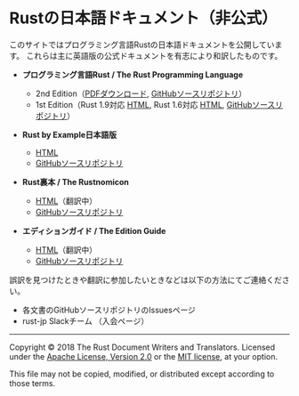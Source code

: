 # Rustの日本語ドキュメント（非公式）

このサイトではプログラミング言語Rustの日本語ドキュメントを公開しています。
これらは主に英語版の公式ドキュメントを有志により和訳したものです。

- **プログラミング言語Rust / The Rust Programming Language**
  * 2nd Edition（[PDFダウンロード](https://y-yu.github.io/trpl-2nd-pdf/book.pdf), [GitHubソースリポジトリ](https://github.com/hazama-yuinyan/book)）
  * 1st Edition（Rust 1.9対応 [HTML](/the-rust-programming-language-ja/1.9/book/), Rust 1.6対応 [HTML](/the-rust-programming-language-ja/1.6/book/), [GitHubソースリポジトリ](https://github.com/rust-lang-ja/the-rust-programming-language-ja)）

- **Rust by Example日本語版**
  * [HTML](/rust-by-example-ja/rust-by-example/)
  * [GitHubソースリポジトリ](https://github.com/rust-lang-ja/rust-by-example-ja)

- **Rust裏本 / The Rustnomicon**
  * [HTML](/rust-nomicon-ja/)（翻訳中）
  * [GitHubソースリポジトリ](https://github.com/rust-lang-ja/rust-nomicon-ja)

- **エディションガイド / The Edition Guide**
  * [HTML](/edition-guide/)（翻訳中）
  * [GitHubソースリポジトリ](https://github.com/rust-lang-ja/edition-guide)

誤訳を見つけたときや翻訳に参加したいときなどは以下の方法にてご連絡ください。

- 各文書のGitHubソースリポジトリのIssuesページ
- rust-jp Slackチーム （入会ページ）

* * *

Copyright &copy; 2018 The Rust Document Writers and Translators. Licensed under
the [Apache License, Version 2.0](http://www.apache.org/licenses/LICENSE-2.0) or
the [MIT license](https://opensource.org/licenses/MIT), at your option.

This file may not be copied, modified, or distributed except according to those terms.
